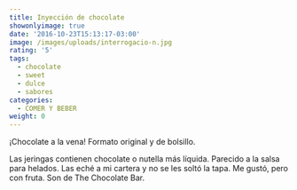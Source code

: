 ```yaml
---
title: Inyección de chocolate
showonlyimage: true
date: '2016-10-23T15:13:17-03:00'
image: /images/uploads/interrogacio-n.jpg
rating: '5'
tags:
  - chocolate
  - sweet
  - dulce
  - sabores
categories:
  - COMER Y BEBER
weight: 0
---
```

¡Chocolate a la vena! Formato original y de bolsillo. 

<!--more-->

Las jeringas contienen chocolate o nutella más líquida. Parecido a la salsa para helados. Las eché a mi cartera y no se les soltó la tapa. Me gustó, pero con fruta. Son de The Chocolate Bar.
